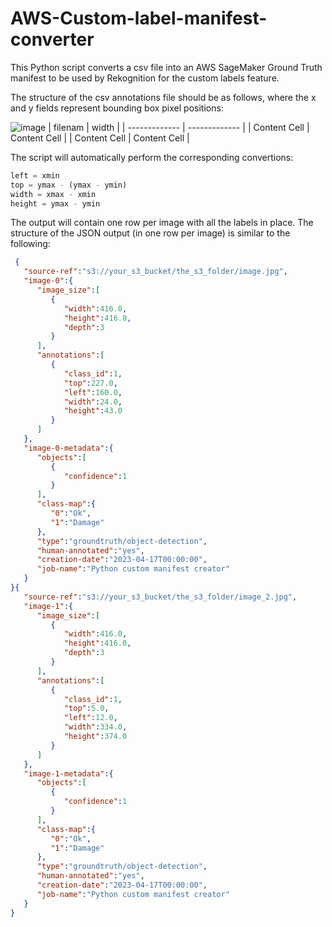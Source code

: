 # AWS-Custom-label-manifest-converter
This Python script converts a csv file into an AWS SageMaker Ground Truth manifest to be used by Rekognition for the custom labels feature.

The structure of the csv annotations file should be as follows, where the x and y fields represent bounding box pixel positions:

![image](https://user-images.githubusercontent.com/15978111/232622377-77bc7192-c155-4d22-9ed5-a61f8fa9a257.png)
| filenam  | width |
| ------------- | ------------- |
| Content Cell  | Content Cell  |
| Content Cell  | Content Cell  |

The script will automatically perform the corresponding convertions:

```python
left = xmin
top = ymax - (ymax - ymin)
width = xmax - xmin
height = ymax - ymin
```

The output will contain one row per image with all the labels in place. The structure of the JSON output (in one row per image) is similar to the following:
```json
 {
   "source-ref":"s3://your_s3_bucket/the_s3_folder/image.jpg",
   "image-0":{
      "image_size":[
         {
            "width":416.0,
            "height":416.0,
            "depth":3
         }
      ],
      "annotations":[
         {
            "class_id":1,
            "top":227.0,
            "left":160.0,
            "width":24.0,
            "height":43.0
         }
      ]
   },
   "image-0-metadata":{
      "objects":[
         {
            "confidence":1
         }
      ],
      "class-map":{
         "0":"Ok",
         "1":"Damage"
      },
      "type":"groundtruth/object-detection",
      "human-annotated":"yes",
      "creation-date":"2023-04-17T00:00:00",
      "job-name":"Python custom manifest creator"
   }
}{
   "source-ref":"s3://your_s3_bucket/the_s3_folder/image_2.jpg",
   "image-1":{
      "image_size":[
         {
            "width":416.0,
            "height":416.0,
            "depth":3
         }
      ],
      "annotations":[
         {
            "class_id":1,
            "top":5.0,
            "left":12.0,
            "width":334.0,
            "height":374.0
         }
      ]
   },
   "image-1-metadata":{
      "objects":[
         {
            "confidence":1
         }
      ],
      "class-map":{
         "0":"Ok",
         "1":"Damage"
      },
      "type":"groundtruth/object-detection",
      "human-annotated":"yes",
      "creation-date":"2023-04-17T00:00:00",
      "job-name":"Python custom manifest creator"
   }
}
```
